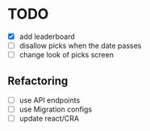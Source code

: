 # TODO

- [x] add leaderboard
- [ ] disallow picks when the date passes
- [ ] change look of picks screen

## Refactoring

- [ ] use API endpoints
- [ ] use Migration configs
- [ ] update react/CRA

